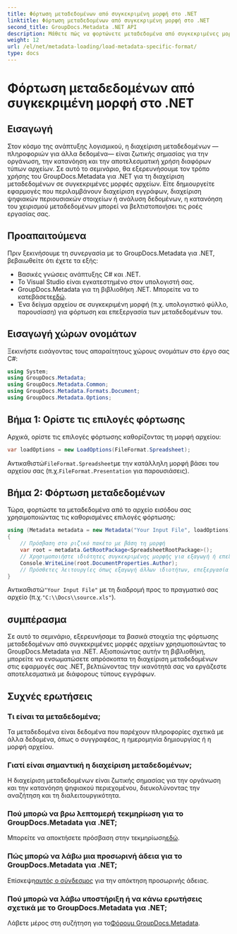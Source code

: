 ```yaml
---
title: Φόρτωση μεταδεδομένων από συγκεκριμένη μορφή στο .NET
linktitle: Φόρτωση μεταδεδομένων από συγκεκριμένη μορφή στο .NET
second_title: GroupDocs.Metadata .NET API
description: Μάθετε πώς να φορτώνετε μεταδεδομένα από συγκεκριμένες μορφές αρχείων χρησιμοποιώντας το GroupDocs.Metadata για .NET σε αυτό το περιεκτικό σεμινάριο.
weight: 12
url: /el/net/metadata-loading/load-metadata-specific-format/
type: docs
---
```

# Φόρτωση μεταδεδομένων από συγκεκριμένη μορφή στο .NET

## Εισαγωγή
Στον κόσμο της ανάπτυξης λογισμικού, η διαχείριση μεταδεδομένων —πληροφοριών για άλλα δεδομένα— είναι ζωτικής σημασίας για την οργάνωση, την κατανόηση και την αποτελεσματική χρήση διαφόρων τύπων αρχείων. Σε αυτό το σεμινάριο, θα εξερευνήσουμε τον τρόπο χρήσης του GroupDocs.Metadata για .NET για τη διαχείριση μεταδεδομένων σε συγκεκριμένες μορφές αρχείων. Είτε δημιουργείτε εφαρμογές που περιλαμβάνουν διαχείριση εγγράφων, διαχείριση ψηφιακών περιουσιακών στοιχείων ή ανάλυση δεδομένων, η κατανόηση του χειρισμού μεταδεδομένων μπορεί να βελτιστοποιήσει τις ροές εργασίας σας.
## Προαπαιτούμενα
Πριν ξεκινήσουμε τη συνεργασία με το GroupDocs.Metadata για .NET, βεβαιωθείτε ότι έχετε τα εξής:
- Βασικές γνώσεις ανάπτυξης C# και .NET.
- Το Visual Studio είναι εγκατεστημένο στον υπολογιστή σας.
-  GroupDocs.Metadata για τη βιβλιοθήκη .NET. Μπορείτε να το κατεβάσετε[εδώ](https://releases.groupdocs.com/metadata/net/).
- Ένα δείγμα αρχείου σε συγκεκριμένη μορφή (π.χ. υπολογιστικό φύλλο, παρουσίαση) για φόρτωση και επεξεργασία των μεταδεδομένων του.

## Εισαγωγή χώρων ονομάτων
Ξεκινήστε εισάγοντας τους απαραίτητους χώρους ονομάτων στο έργο σας C#:
```csharp
using System;
using GroupDocs.Metadata;
using GroupDocs.Metadata.Common;
using GroupDocs.Metadata.Formats.Document;
using GroupDocs.Metadata.Options;
```

## Βήμα 1: Ορίστε τις επιλογές φόρτωσης
Αρχικά, ορίστε τις επιλογές φόρτωσης καθορίζοντας τη μορφή αρχείου:
```csharp
var loadOptions = new LoadOptions(FileFormat.Spreadsheet);
```
 Αντικαθιστώ`FileFormat.Spreadsheet`με την κατάλληλη μορφή βάσει του αρχείου σας (π.χ.`FileFormat.Presentation` για παρουσιάσεις).
## Βήμα 2: Φόρτωση μεταδεδομένων
Τώρα, φορτώστε τα μεταδεδομένα από το αρχείο εισόδου σας χρησιμοποιώντας τις καθορισμένες επιλογές φόρτωσης:
```csharp
using (Metadata metadata = new Metadata("Your Input File", loadOptions))
{
    // Πρόσβαση στο ριζικό πακέτο με βάση τη μορφή
    var root = metadata.GetRootPackage<SpreadsheetRootPackage>();
    // Χρησιμοποιήστε ιδιότητες συγκεκριμένης μορφής για εξαγωγή ή επεξεργασία μεταδεδομένων
    Console.WriteLine(root.DocumentProperties.Author);
    // Πρόσθετες λειτουργίες όπως εξαγωγή άλλων ιδιοτήτων, επεξεργασία μεταδεδομένων κ.λπ.
}
```
 Αντικαθιστώ`"Your Input File"` με τη διαδρομή προς το πραγματικό σας αρχείο (π.χ.`"C:\\Docs\\source.xls"`).

## συμπέρασμα
Σε αυτό το σεμινάριο, εξερευνήσαμε τα βασικά στοιχεία της φόρτωσης μεταδεδομένων από συγκεκριμένες μορφές αρχείων χρησιμοποιώντας το GroupDocs.Metadata για .NET. Αξιοποιώντας αυτήν τη βιβλιοθήκη, μπορείτε να ενσωματώσετε απρόσκοπτα τη διαχείριση μεταδεδομένων στις εφαρμογές σας .NET, βελτιώνοντας την ικανότητά σας να εργάζεστε αποτελεσματικά με διάφορους τύπους εγγράφων.

## Συχνές ερωτήσεις
### Τι είναι τα μεταδεδομένα;
Τα μεταδεδομένα είναι δεδομένα που παρέχουν πληροφορίες σχετικά με άλλα δεδομένα, όπως ο συγγραφέας, η ημερομηνία δημιουργίας ή η μορφή αρχείου.
### Γιατί είναι σημαντική η διαχείριση μεταδεδομένων;
Η διαχείριση μεταδεδομένων είναι ζωτικής σημασίας για την οργάνωση και την κατανόηση ψηφιακού περιεχομένου, διευκολύνοντας την αναζήτηση και τη διαλειτουργικότητα.
### Πού μπορώ να βρω λεπτομερή τεκμηρίωση για το GroupDocs.Metadata για .NET;
 Μπορείτε να αποκτήσετε πρόσβαση στην τεκμηρίωση[εδώ](https://tutorials.groupdocs.com/metadata/net/).
### Πώς μπορώ να λάβω μια προσωρινή άδεια για το GroupDocs.Metadata για .NET;
 Επίσκεψη[αυτός ο σύνδεσμος](https://purchase.groupdocs.com/temporary-license/) για την απόκτηση προσωρινής άδειας.
### Πού μπορώ να λάβω υποστήριξη ή να κάνω ερωτήσεις σχετικά με το GroupDocs.Metadata για .NET;
 Λάβετε μέρος στη συζήτηση για το[Φόρουμ GroupDocs.Metadata](https://forum.groupdocs.com/c/metadata/14).